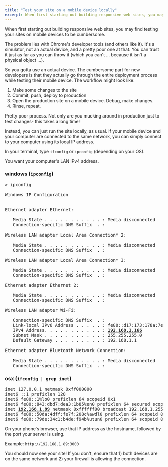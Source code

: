 ```yaml
---
title: "Test your site on a mobile device locally"
excerpt: When first starting out building responsive web sites, you may find testing your sites on mobile devices to be cumbersome.
---
```


When first starting out building responsive web sites, you may find testing your sites on mobile devices to be cumbersome.

The problem lies with Chrome's developer tools (and others like it). It's a simulator, not an actual device, and a pretty poor one at that. You can trust it just as far as you can throw it (which you can't ... because it isn't a physical object ...).

So you gotta use an actual device. The cumbersome part for new developers is that they actually go through the entire deployment process while testing their mobile device. The workflow might look like:

1. Make some changes to the site
2. Commit, push, deploy to production
3. Open the production site on a mobile device. Debug, make changes.
4. Rinse, repeat.

Pretty poor process. Not only are you mucking around in production just to test changes- this takes a long time!

Instead, you can just run the site locally, as usual. If your mobile device and your computer are connected to the same network, you can simply connect to your computer using its local IP address.

In your terminal, type `ifconfig` or `ipconfig` (depending on your OS).

You want your computer's LAN IPv4 address.

### windows (`ipconfig`)
<pre>
> ipconfig

Windows IP Configuration


Ethernet adapter Ethernet:

   Media State . . . . . . . . . . . : Media disconnected
   Connection-specific DNS Suffix  . :

Wireless LAN adapter Local Area Connection* 2:

   Media State . . . . . . . . . . . : Media disconnected
   Connection-specific DNS Suffix  . :

Wireless LAN adapter Local Area Connection* 3:

   Media State . . . . . . . . . . . : Media disconnected
   Connection-specific DNS Suffix  . :

Ethernet adapter Ethernet 2:

   Media State . . . . . . . . . . . : Media disconnected
   Connection-specific DNS Suffix  . :

Wireless LAN adapter Wi-Fi:

   Connection-specific DNS Suffix  . :
   Link-local IPv6 Address . . . . . : fe80::d17:173:178a:7e92%8
   IPv4 Address. . . . . . . . . . . : <u><b>192.168.1.166</b></u>
   Subnet Mask . . . . . . . . . . . : 255.255.255.0
   Default Gateway . . . . . . . . . : 192.168.1.1

Ethernet adapter Bluetooth Network Connection:

   Media State . . . . . . . . . . . : Media disconnected
   Connection-specific DNS Suffix  . :
</pre>

### osx (`ifconfig | grep inet`)

<pre>
inet 127.0.0.1 netmask 0xff000000 
inet6 ::1 prefixlen 128 
inet6 fe80::1%lo0 prefixlen 64 scopeid 0x1 
inet6 fe80::843:dbd7:dea3:1b85%en0 prefixlen 64 secured scopeid 0x4 
inet <u><b>192.168.1.89</b></u> netmask 0xffffff00 broadcast 192.168.1.255
inet6 fe80::50da:4dff:fe7f:208c%awdl0 prefixlen 64 scopeid 0x9 
inet6 fe80::79de:34c1:b4de:f94b%utun0 prefixlen 64 scopeid 0xa
</pre>

On your phone's browser, use that IP address as the hostname, followed by the port your server is using.

Example: `http://192.168.1.89:3000`

You should now see your site! If you don't, ensure that 1) both devices are on the same network and 2) your firewall is allowing the connection.
